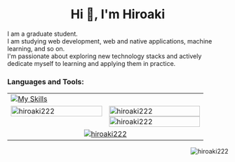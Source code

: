 <h1 align="center">Hi 👋, I'm Hiroaki</h1>

I am a graduate student.  
I am studying web development, web and native applications, machine learning, and so on.  
I'm passionate about exploring new technology stacks and actively dedicate myself to learning and applying them in practice.

<h3 align="left">Languages and Tools:</h3>
<table>
  <tr>
    <td colspan="2">
    <!-- anaconda,apple,arduino,astro,aws,azure,bash,bun,c,cpp,cloudflare,css,docker,firebase,flutter,gcp,git,github,html,js,kotlin,latex,md,matlab,mongodb,mysql,nextjs,nginx,nodejs,npm,obsidian,pnpm,postgres,prisma,py,pytorch,raspberrypi,react,remix,sqlite,supabase,sklearn,selenium,tailwind,tauri,ts,ubuntu,vercel,vite,vscode,windows -->
      <a href="https://skillicons.dev"><img src="https://skillicons.dev/icons?i=anaconda,apple,arduino,astro,aws,azure,bash,bun,c,cpp,cloudflare,css,docker,firebase,flutter,gcp,git,github,html,js,kotlin,latex,md,matlab,mongodb,mysql,nextjs,nginx,nodejs,npm,obsidian,pnpm,postgres,prisma,py,pytorch,raspberrypi,react,remix,sqlite,supabase,sklearn,selenium,tailwind,tauri,ts,ubuntu,vercel,vite,vscode,windows" alt="My Skills" /></a>
    </td>
  </tr>
  <tr>
    <td width="50%" valign="top">
      <img width="100%" src="https://github-readme-stats.vercel.app/api/top-langs?username=hiroaki222&show_icons=true&locale=en&layout=compact&theme=dark" alt="hiroaki222" />
    </td>
    <td width="50%" valign="top">
      <img width="100%" src="https://github-readme-stats.vercel.app/api?username=hiroaki222&show_icons=true&locale=en&theme=dark" alt="hiroaki222" />
      <img width="100%" src="https://github-readme-streak-stats.herokuapp.com/?user=hiroaki222&theme=dark" alt="hiroaki222" />
    </td>
  </tr>
  <tr>
    <td colspan="2" align="center">
      <a href="https://github.com/ryo-ma/github-profile-trophy"><img src="https://github-profile-trophy.vercel.app/?username=hiroaki222&theme=onedark&column=9" alt="hiroaki222" /></a>
    </td>
  </tr>
</table>

<p align="right"> <img src="https://komarev.com/ghpvc/?username=hiroaki222&label=Profile%20views&color=0e75b6&style=flat" alt="hiroaki222" /> </p>
